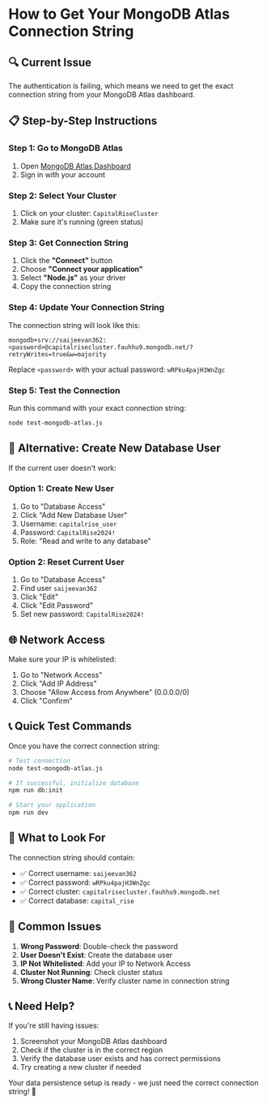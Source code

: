 # How to Get Your MongoDB Atlas Connection String

## 🔍 Current Issue
The authentication is failing, which means we need to get the exact connection string from your MongoDB Atlas dashboard.

## 📋 Step-by-Step Instructions

### Step 1: Go to MongoDB Atlas
1. Open [MongoDB Atlas Dashboard](https://cloud.mongodb.com)
2. Sign in with your account

### Step 2: Select Your Cluster
1. Click on your cluster: `CapitalRiseCluster`
2. Make sure it's running (green status)

### Step 3: Get Connection String
1. Click the **"Connect"** button
2. Choose **"Connect your application"**
3. Select **"Node.js"** as your driver
4. Copy the connection string

### Step 4: Update Your Connection String
The connection string will look like this:
```
mongodb+srv://saijeevan362:<password>@capitalrisecluster.fauhhu9.mongodb.net/?retryWrites=true&w=majority
```

Replace `<password>` with your actual password: `wRPku4pajH3WnZgc`

### Step 5: Test the Connection
Run this command with your exact connection string:

```bash
node test-mongodb-atlas.js
```

## 🔧 Alternative: Create New Database User

If the current user doesn't work:

### Option 1: Create New User
1. Go to "Database Access"
2. Click "Add New Database User"
3. Username: `capitalrise_user`
4. Password: `CapitalRise2024!`
5. Role: "Read and write to any database"

### Option 2: Reset Current User
1. Go to "Database Access"
2. Find user `saijeevan362`
3. Click "Edit"
4. Click "Edit Password"
5. Set new password: `CapitalRise2024!`

## 🌐 Network Access
Make sure your IP is whitelisted:
1. Go to "Network Access"
2. Click "Add IP Address"
3. Choose "Allow Access from Anywhere" (0.0.0.0/0)
4. Click "Confirm"

## 📞 Quick Test Commands

Once you have the correct connection string:

```bash
# Test connection
node test-mongodb-atlas.js

# If successful, initialize database
npm run db:init

# Start your application
npm run dev
```

## 🎯 What to Look For

The connection string should contain:
- ✅ Correct username: `saijeevan362`
- ✅ Correct password: `wRPku4pajH3WnZgc`
- ✅ Correct cluster: `capitalrisecluster.fauhhu9.mongodb.net`
- ✅ Correct database: `capital_rise`

## 🚨 Common Issues

1. **Wrong Password**: Double-check the password
2. **User Doesn't Exist**: Create the database user
3. **IP Not Whitelisted**: Add your IP to Network Access
4. **Cluster Not Running**: Check cluster status
5. **Wrong Cluster Name**: Verify cluster name in connection string

## 📞 Need Help?

If you're still having issues:
1. Screenshot your MongoDB Atlas dashboard
2. Check if the cluster is in the correct region
3. Verify the database user exists and has correct permissions
4. Try creating a new cluster if needed

Your data persistence setup is ready - we just need the correct connection string! 🎯 